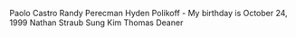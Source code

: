 Paolo Castro
Randy Perecman
Hyden Polikoff - My birthday is October 24, 1999
Nathan Straub
Sung Kim
Thomas Deaner
